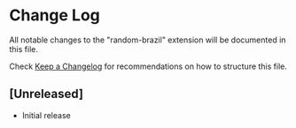 # Change Log

All notable changes to the "random-brazil" extension will be documented in this file.

Check [Keep a Changelog](http://keepachangelog.com/) for recommendations on how to structure this file.

## [Unreleased]

- Initial release